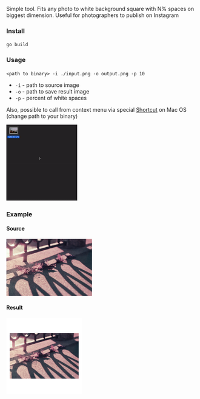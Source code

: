 Simple tool. Fits any photo to white background square with N% spaces on biggest dimension. Useful for photographers to publish on Instagram
### Install
`go build`
### Usage
`<path to binary> -i ./input.png -o output.png -p 10`
- `-i` - path to source image
- `-o` - path to save result image
- `-p` - percent of white spaces

Also, possible to call from context menu via special [Shortcut](https://www.icloud.com/shortcuts/7303ea6709c240be9933c6a99d666fe6) on Mac OS
(change path to your binary)

<img src="shortcut.gif" height="200">

### Example
#### Source
<img src="example_src.jpg" height="150">

#### Result
<img src="example_result.png" height="200">


